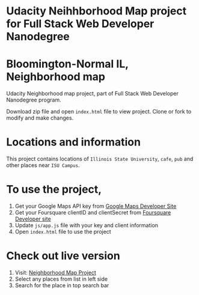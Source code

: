 # Udacity Neihhborhood Map project for Full Stack Web Developer Nanodegree

# Bloomington-Normal IL, Neighborhood map

Udacity Neighborhood map project, part of Full Stack Web Developer Nanodegree program.

Download zip file and open `index.html` file to view project. Clone or fork to modify and make changes.

# Locations and information

This project contains locations of `Illinois State University`, `cafe`, `pub` and other places near `ISU Campus`.

# To use the project,

1) Get your Google Maps API key from [Google Maps Developer Site](https://developers.google.com/maps/documentation/javascript/tutorial)
2) Get your Foursquare clientID and clientSecret from [Foursquare Developer site](https://developer.foursquare.com/overview/auth)
3) Update `js/app.js` file with your key and client information
4) Open `index.html` file to use the project


# Check out live version

1. Visit: [Neighborhood Map Project](https://viralj.github.io/neighborhoodmap/) 
2. Select any places from list in left side 
3. Search for the place in top search bar
